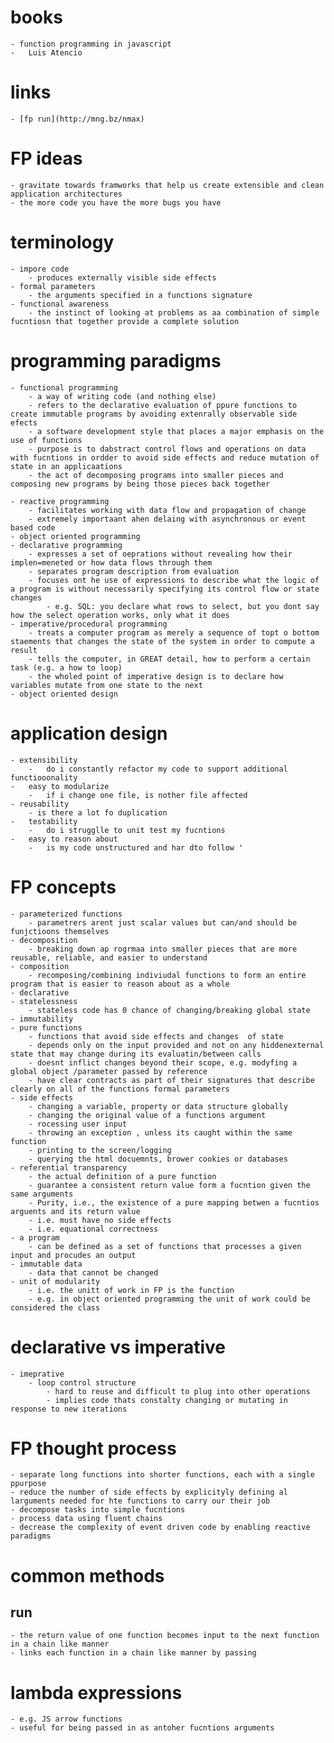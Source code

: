 # books 
	- function programming in javascript 
	- 	Luis Atencio

# links 
	- [fp run](http://mng.bz/nmax)


# FP ideas
	- gravitate towards framworks that help us create extensible and clean application architectures 
	- the more code you have the more bugs you have


# terminology 
	- impore code 
		- produces externally visible side effects
	- formal parameters 
		- the arguments specified in a functions signature
	- functional awareness 
		- the instinct of looking at problems as aa combination of simple fucntiosn that together provide a complete solution 


# programming paradigms
	- functional programming 
		- a way of writing code (and nothing else) 
		- refers to the declarative evaluation of ppure functions to create immutable programs by avoiding extenrally observable side efects
		- a software development style that places a major emphasis on the use of functions 
		- purpose is to dabstract control flows and operations on data with fucntions in ordder to avoid side effects and reduce mutation of state in an applicaations 
		- the act of decomposing programs into smaller pieces and composing new programs by being those pieces back together 

	- reactive programming 
		- facilitates working with data flow and propagation of change 
		- extremely importaant ahen delaing with asynchronous or event based code 
	- object oriented programming
	- declarative programming 
		- expresses a set of oeprations without revealing how their implen=meneted or how data flows through them 
		- separates program description from evaluation 
		- focuses ont he use of expressions to describe what the logic of a program is without necessarily specifying its control flow or state changes 
			- e.g. SQL: you declare what rows to select, but you dont say how the select operation works, only what it does
	- imperative/procedural programming 
		- treats a computer program as merely a sequence of topt o bottom staements that changes the state of the system in order to compute a result
		- tells the computer, in GREAT detail, how to perform a certain task (e.g. a how to loop) 
		- the wholed point of imperative design is to declare how variables mutate from one state to the next
	- object oriented design 


# application design 
	- extensibility 
		-	do i constantly refactor my code to support additional functiooonality 
	-	easy to modularize
		-	if i change one file, is nother file affected 
	- reusability 
		- is there a lot fo duplication 
	-	testability 
		-	do i strugglle to unit test my fucntions 
	-	easy to reason about 
		-	is my code unstructured and har dto follow '



# FP concepts 
	- parameterized functions 
		- parametrers arent just scalar values but can/and should be funjctioons themselves
	- decomposition 
		- breaking down ap rogrmaa into smaller pieces that are more reusable, reliable, and easier to understand 
	- composition 
		- recomposing/combining indiviudal functions to form an entire program that is easier to reason about as a whole 
	- declarative 
	- statelessness 
		- stateless code has 0 chance of changing/breaking global state
	- immutability 
	- pure functions 
		- functions that avoid side effects and changes  of state 
		- depends only on the input provided and not on any hiddenexternal state that may change during its evaluatin/between calls 
		- doesnt inflict changes beyond their scope, e.g. modyfing a global object /parameter passed by reference
		- have clear contracts as part of their signatures that describe clearly on all of the functions formal parameters
	- side effects
		- changing a variable, property or data structure globally 
		- changing the original value of a functions argument 
		- rocessing user input 
		- throwing an exception , unless its caught within the same function 
		- printing to the screen/logging 
		- querying the html docuemnts, brower cookies or databases
	- referential transparency 
		- the actual definition of a pure function
		- guarantee a consistent return value form a fucntion given the same arguments 
		- Purity, i.e., the existence of a pure mapping betwen a fucntios arguents and its return value 
		- i.e. must have no side effects
		- i.e. equational correctness
	- a program 
		- can be defined as a set of functions that processes a given input and procudes an output 
	- immutable data 
		- data that cannot be changed 
	- unit of modularity 
		- i.e. the unitt of work in FP is the function 
		- e.g. in object oriented programming the unit of work could be considered the class

# declarative vs imperative 
	- imeprative 
		- loop control structure 
			- hard to reuse and difficult to plug into other operations 
			- implies code thats constalty changing or mutating in response to new iterations 


# FP thought process
	- separate long functions into shorter functions, each with a single ppurpose 
	- reduce the number of side effects by explicityly defining al larguments needed for hte functions to carry our their job 
	- decompose tasks into simple fucntions 
	- process data using fluent chains 
	- decrease the complexity of event driven code by enabling reactive paradigms 

# common methods 
## run 
	- the return value of one function becomes input to the next function in a chain like manner
	- links each function in a chain like manner by passing 
# lambda expressions
	- e.g. JS arrow functions 
	- useful for being passed in as antoher fucntions arguments 
